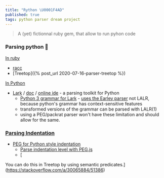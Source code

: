 ```yaml
---
title: "Rython \U0001F4AD"
published: true
tags: python parser dream project
---
```

> A (yet) fictionnal ruby gem, that allow to run pyhon code

### Parsing python 🚧

[In ruby](https://chatgpt.com/share/6843efd0-e704-800d-abbc-57a16c7784ca)
- [racc](https://github.com/ruby/racc?tab=readme-ov-file#racc-)
- [Treetop]({% post_url 2020-07-16-parser-treetop %})

[In Python](https://chatgpt.com/share/684c0781-e6fc-800d-9476-b60b9c995f4d)
- [Lark](https://github.com/lark-parser/lark?tab=readme-ov-file#lark---a-parsing-toolkit-for-python) / [doc](https://lark-parser.readthedocs.io/en/stable/) / [online ide](https://www.lark-parser.org/ide/) - a parsing toolkit for Python
	- [ Python 3 grammar for Lark](https://github.com/lark-parser/lark/blob/master/lark/grammars/python.lark) - [uses the Earley parser](https://chatgpt.com/share/684c0af1-4248-800d-a99b-9a4f385e4108) not LALR, because python's grammar has context-sensitive features
	- transformed versions of the grammar can be parsed with LALR(1) 
    - using a PEG/packrat parser won't have these limitation and should allow for the same.
    
### [Parsing Indentation](https://chatgpt.com/share/684d99c4-ac44-800d-a30d-e4b6bd408505)

- [PEG for Python style indentation](https://stackoverflow.com/questions/4205442/peg-for-python-style-indentation)
	- [Parse indentation level with PEG.js](https://stackoverflow.com/questions/11659095/parse-indentation-level-with-peg-js)
    - [

You can do this in Treetop by using semantic predicates.](https://stackoverflow.com/a/30065884/51386)
